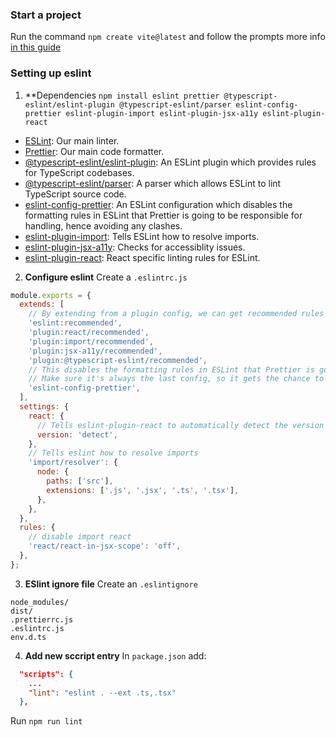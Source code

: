 ### Start a project
Run the command `npm create vite@latest` and follow the prompts
more info [in this guide](https://vitejs.dev/guide/)

### Setting up eslint
1. **Dependencies
`npm install eslint prettier @typescript-eslint/eslint-plugin @typescript-eslint/parser eslint-config-prettier eslint-plugin-import eslint-plugin-jsx-a11y eslint-plugin-react`
-   [ESLint](https://github.com/eslint/eslint): Our main linter.
-   [Prettier](https://github.com/prettier/prettier): Our main code formatter.
-   [@typescript-eslint/eslint-plugin](https://github.com/typescript-eslint/typescript-eslint/tree/main/packages/eslint-plugin): An ESLint plugin which provides rules for TypeScript codebases.
-   [@typescript-eslint/parser](https://github.com/typescript-eslint/typescript-eslint/tree/main/packages/parser): A parser which allows ESLint to lint TypeScript source code.
-   [eslint-config-prettier](https://github.com/prettier/eslint-config-prettier): An ESLint configuration which disables the formatting rules in ESLint that Prettier is going to be responsible for handling, hence avoiding any clashes.
-   [eslint-plugin-import](https://github.com/import-js/eslint-plugin-import): Tells ESLint how to resolve imports.
-   [eslint-plugin-jsx-a11y](https://github.com/jsx-eslint/eslint-plugin-jsx-a11y): Checks for accessiblity issues.
-   [eslint-plugin-react](https://github.com/jsx-eslint/eslint-plugin-react): React specific linting rules for ESLint.

2. **Configure eslint**
	Create a `.eslintrc.js` 
	
```js
module.exports = {
  extends: [
    // By extending from a plugin config, we can get recommended rules without having to add them manually.
    'eslint:recommended',
    'plugin:react/recommended',
    'plugin:import/recommended',
    'plugin:jsx-a11y/recommended',
    'plugin:@typescript-eslint/recommended',
    // This disables the formatting rules in ESLint that Prettier is going to be responsible for handling.
    // Make sure it's always the last config, so it gets the chance to override other configs.
    'eslint-config-prettier',
  ],
  settings: {
    react: {
      // Tells eslint-plugin-react to automatically detect the version of React to use.
      version: 'detect',
    },
    // Tells eslint how to resolve imports
    'import/resolver': {
      node: {
        paths: ['src'],
        extensions: ['.js', '.jsx', '.ts', '.tsx'],
      },
    },
  },
  rules: {
    // disable import react 
    'react/react-in-jsx-scope': 'off',
  },
};
```

3. **ESlint ignore file**
Create an `.eslintignore`
```
node_modules/
dist/
.prettierrc.js
.eslintrc.js
env.d.ts
```
4. **Add new sccript entry**
In `package.json` add:
```json
  "scripts": {
    ...
    "lint": "eslint . --ext .ts,.tsx"
  },
```
Run `npm run lint`


